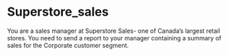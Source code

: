 # Superstore_sales
You are a sales manager at Superstore Sales- one of Canada’s largest retail stores. You need to send a report to your manager containing a summary of sales for the Corporate customer segment.
